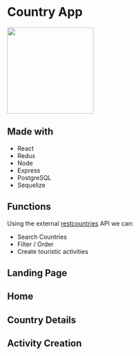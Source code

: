 # Country App

<p align="left">
  <img height="200" src="https://dbdzm869oupei.cloudfront.net/img/sticker/preview/25900.png" />
</p>


## Made with

  - React 
  - Redux 
  - Node
  - Express
  - PostgreSQL 
  - Sequelize


## Functions

Using the external [restcountries](https://restcountries.eu/) API we can:

  - Search Countries
  - Filter / Order
  - Create touristic activities 


## Landing Page

## Home

## Country Details 

## Activity Creation


